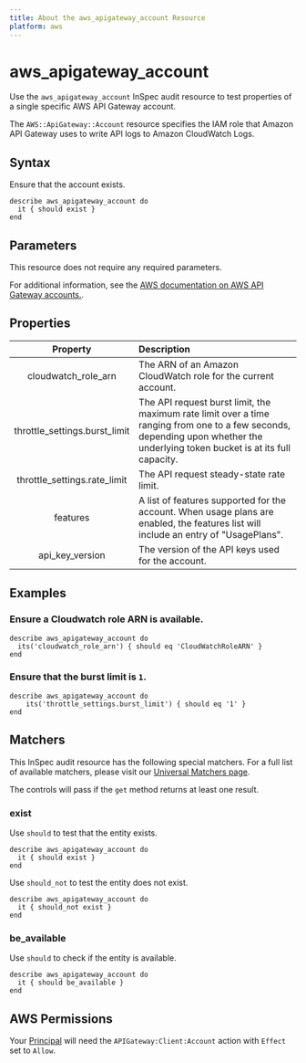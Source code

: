 ```yaml
---
title: About the aws_apigateway_account Resource
platform: aws
---
```


# aws_apigateway_account

Use the `aws_apigateway_account` InSpec audit resource to test properties of a single specific AWS API Gateway account.

The `AWS::ApiGateway::Account` resource specifies the IAM role that Amazon API Gateway uses to write API logs to Amazon CloudWatch Logs.

## Syntax

Ensure that the account exists.

    describe aws_apigateway_account do
      it { should exist }
    end

## Parameters

This resource does not require any required parameters.

For additional information, see the [AWS documentation on AWS API Gateway accounts.](https://docs.aws.amazon.com/AWSCloudFormation/latest/UserGuide/aws-resource-apigateway-account.html).

## Properties

| Property | Description |
| :---: | :--- |
| cloudwatch_role_arn | The ARN of an Amazon CloudWatch role for the current account. |
| throttle_settings.burst_limit | The API request burst limit, the maximum rate limit over a time ranging from one to a few seconds, depending upon whether the underlying token bucket is at its full capacity. |
| throttle_settings.rate_limit | The API request steady-state rate limit. |
| features | A list of features supported for the account. When usage plans are enabled, the features list will include an entry of "UsagePlans". |
| api_key_version | The version of the API keys used for the account. |

## Examples

### Ensure a Cloudwatch role ARN is available.

    describe aws_apigateway_account do
      its('cloudwatch_role_arn') { should eq 'CloudWatchRoleARN' }
    end

### Ensure that the burst limit is `1`.

    describe aws_apigateway_account do
        its('throttle_settings.burst_limit') { should eq '1' }
    end

## Matchers

This InSpec audit resource has the following special matchers. For a full list of available matchers, please visit our [Universal Matchers page](https://www.inspec.io/docs/reference/matchers/).

The controls will pass if the `get` method returns at least one result.

### exist

Use `should` to test that the entity exists.

    describe aws_apigateway_account do
      it { should exist }
    end

Use `should_not` to test the entity does not exist.

    describe aws_apigateway_account do
      it { should_not exist }
    end

### be_available

Use `should` to check if the entity is available.

    describe aws_apigateway_account do
      it { should be_available }
    end

## AWS Permissions

Your [Principal](https://docs.aws.amazon.com/IAM/latest/UserGuide/intro-structure.html#intro-structure-principal) will need the `APIGateway:Client:Account` action with `Effect` set to `Allow`.

